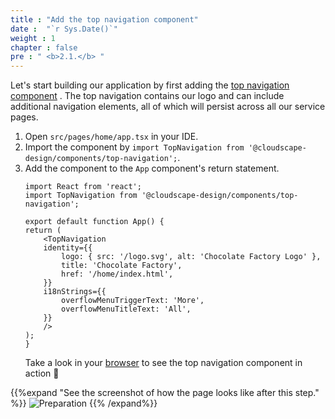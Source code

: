 ```yaml
---
title : "Add the top navigation component"
date :  "`r Sys.Date()`" 
weight : 1 
chapter : false
pre : " <b>2.1.</b> "
---
```

Let's start building our application by first adding the [top navigation component](https://cloudscape.design/components/top-navigation/) . The top navigation contains our logo and can include additional navigation elements, all of which will persist across all our service pages.

1. Open `src/pages/home/app.tsx` in your IDE.
2. Import the component by `import TopNavigation from '@cloudscape-design/components/top-navigation';`.
3. Add the <TopNavigation /> component to the `App` component's return statement.
    ```
    import React from 'react';
    import TopNavigation from '@cloudscape-design/components/top-navigation';

    export default function App() {
    return (
        <TopNavigation
        identity={{
            logo: { src: '/logo.svg', alt: 'Chocolate Factory Logo' },
            title: 'Chocolate Factory',
            href: '/home/index.html',
        }}
        i18nStrings={{
            overflowMenuTriggerText: 'More',
            overflowMenuTitleText: 'All',
        }}
        />
    );
    }

    ```
    Take a look in your [browser](http://localhost:8000/home/index.html)  to see the top navigation component in action 🚀
    
{{%expand "See the screenshot of how the page looks like after this step." %}}
![Preparation](/images/3.png?false&width=90pc)
{{% /expand%}}
